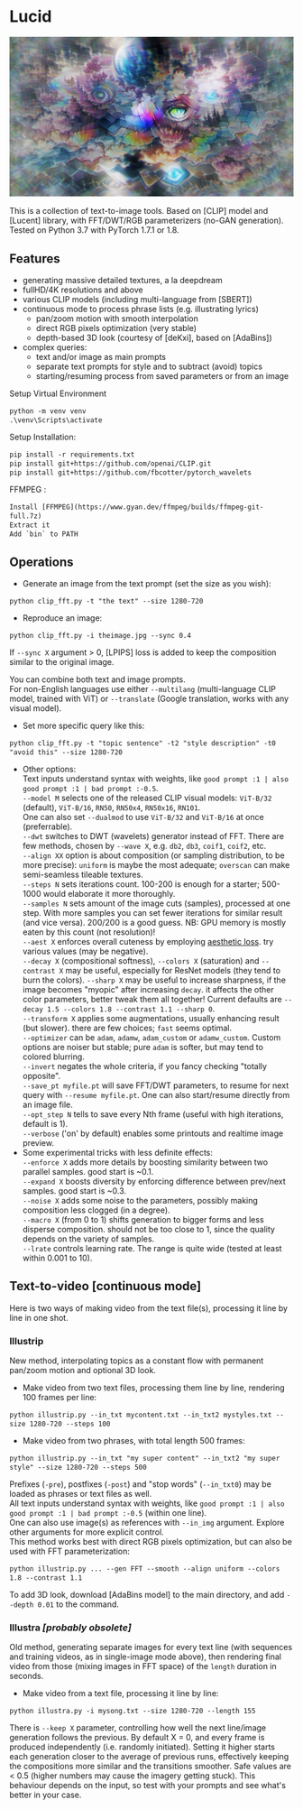 # Lucid

<p align='center'><img src='image.jpg' /></p>

This is a collection of text-to-image tools. Based on [CLIP] model and [Lucent] library, with FFT/DWT/RGB parameterizers (no-GAN generation).  
Tested on Python 3.7 with PyTorch 1.7.1 or 1.8.

## Features

- generating massive detailed textures, a la deepdream
- fullHD/4K resolutions and above
- various CLIP models (including multi-language from [SBERT])
- continuous mode to process phrase lists (e.g. illustrating lyrics)
  - pan/zoom motion with smooth interpolation
  - direct RGB pixels optimization (very stable)
  - depth-based 3D look (courtesy of [deKxi], based on [AdaBins])
- complex queries:
  - text and/or image as main prompts
  - separate text prompts for style and to subtract (avoid) topics
  - starting/resuming process from saved parameters or from an image

Setup Virtual Environment
```
python -m venv venv
.\venv\Scripts\activate
```

Setup Installation:

```
pip install -r requirements.txt
pip install git+https://github.com/openai/CLIP.git
pip install git+https://github.com/fbcotter/pytorch_wavelets
```
FFMPEG :
```
Install [FFMPEG](https://www.gyan.dev/ffmpeg/builds/ffmpeg-git-full.7z)
Extract it
Add `bin` to PATH
```
## Operations

- Generate an image from the text prompt (set the size as you wish):

```
python clip_fft.py -t "the text" --size 1280-720
```

- Reproduce an image:

```
python clip_fft.py -i theimage.jpg --sync 0.4
```

If `--sync X` argument > 0, [LPIPS] loss is added to keep the composition similar to the original image.

You can combine both text and image prompts.  
For non-English languages use either `--multilang` (multi-language CLIP model, trained with ViT) or `--translate` (Google translation, works with any visual model).

- Set more specific query like this:

```
python clip_fft.py -t "topic sentence" -t2 "style description" -t0 "avoid this" --size 1280-720
```

- Other options:  
  Text inputs understand syntax with weights, like `good prompt :1 | also good prompt :1 | bad prompt :-0.5`.  
  `--model M` selects one of the released CLIP visual models: `ViT-B/32` (default), `ViT-B/16`, `RN50`, `RN50x4`, `RN50x16`, `RN101`.  
  One can also set `--dualmod` to use `ViT-B/32` and `ViT-B/16` at once (preferrable).  
  `--dwt` switches to DWT (wavelets) generator instead of FFT. There are few methods, chosen by `--wave X`, e.g. `db2`, `db3`, `coif1`, `coif2`, etc.  
  `--align XX` option is about composition (or sampling distribution, to be more precise): `uniform` is maybe the most adequate; `overscan` can make semi-seamless tileable textures.  
  `--steps N` sets iterations count. 100-200 is enough for a starter; 500-1000 would elaborate it more thoroughly.  
  `--samples N` sets amount of the image cuts (samples), processed at one step. With more samples you can set fewer iterations for similar result (and vice versa). 200/200 is a good guess. NB: GPU memory is mostly eaten by this count (not resolution)!  
  `--aest X` enforces overall cuteness by employing [aesthetic loss](https://github.com/LAION-AI/aesthetic-predictor). try various values (may be negative).  
  `--decay X` (compositional softness), `--colors X` (saturation) and `--contrast X` may be useful, especially for ResNet models (they tend to burn the colors).
  `--sharp X` may be useful to increase sharpness, if the image becomes "myopic" after increasing `decay`. it affects the other color parameters, better tweak them all together!
  Current defaults are `--decay 1.5 --colors 1.8 --contrast 1.1 --sharp 0`.  
  `--transform X` applies some augmentations, usually enhancing result (but slower). there are few choices; `fast` seems optimal.  
  `--optimizer` can be `adam`, `adamw`, `adam_custom` or `adamw_custom`. Custom options are noiser but stable; pure `adam` is softer, but may tend to colored blurring.  
  `--invert` negates the whole criteria, if you fancy checking "totally opposite".  
  `--save_pt myfile.pt` will save FFT/DWT parameters, to resume for next query with `--resume myfile.pt`. One can also start/resume directly from an image file.  
  `--opt_step N` tells to save every Nth frame (useful with high iterations, default is 1).  
  `--verbose` ('on' by default) enables some printouts and realtime image preview.
- Some experimental tricks with less definite effects:  
  `--enforce X` adds more details by boosting similarity between two parallel samples. good start is ~0.1.  
  `--expand X` boosts diversity by enforcing difference between prev/next samples. good start is ~0.3.  
  `--noise X` adds some noise to the parameters, possibly making composition less clogged (in a degree).  
  `--macro X` (from 0 to 1) shifts generation to bigger forms and less disperse composition. should not be too close to 1, since the quality depends on the variety of samples.  
  `--lrate` controls learning rate. The range is quite wide (tested at least within 0.001 to 10).

## Text-to-video [continuous mode]

Here is two ways of making video from the text file(s), processing it line by line in one shot.

### Illustrip

New method, interpolating topics as a constant flow with permanent pan/zoom motion and optional 3D look.

- Make video from two text files, processing them line by line, rendering 100 frames per line:

```
python illustrip.py --in_txt mycontent.txt --in_txt2 mystyles.txt --size 1280-720 --steps 100
```

- Make video from two phrases, with total length 500 frames:

```
python illustrip.py --in_txt "my super content" --in_txt2 "my super style" --size 1280-720 --steps 500
```

Prefixes (`-pre`), postfixes (`-post`) and "stop words" (`--in_txt0`) may be loaded as phrases or text files as well.  
All text inputs understand syntax with weights, like `good prompt :1 | also good prompt :1 | bad prompt :-0.5` (within one line).  
One can also use image(s) as references with `--in_img` argument. Explore other arguments for more explicit control.  
This method works best with direct RGB pixels optimization, but can also be used with FFT parameterization:

```
python illustrip.py ... --gen FFT --smooth --align uniform --colors 1.8 --contrast 1.1
```

To add 3D look, download [AdaBins model] to the main directory, and add `--depth 0.01` to the command.

### Illustra _[probably obsolete]_

Old method, generating separate images for every text line (with sequences and training videos, as in single-image mode above), then rendering final video from those (mixing images in FFT space) of the `length` duration in seconds.

- Make video from a text file, processing it line by line:

```
python illustra.py -i mysong.txt --size 1280-720 --length 155
```

There is `--keep X` parameter, controlling how well the next line/image generation follows the previous. By default X = 0, and every frame is produced independently (i.e. randomly initiated).
Setting it higher starts each generation closer to the average of previous runs, effectively keeping the compositions more similar and the transitions smoother. Safe values are < 0.5 (higher numbers may cause the imagery getting stuck). This behaviour depends on the input, so test with your prompts and see what's better in your case.
